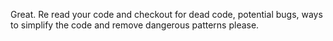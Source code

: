 Great. Re read your code and checkout for dead code, potential bugs, ways to simplify the code and remove dangerous patterns please.
